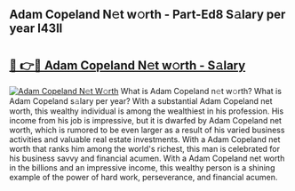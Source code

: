 ## Adam Copeland N𝚎t w𝚘rth - Part-Ed8 S𝚊lary per year l43ll

# <h2><a href="http://gc1cwaf.nevu.top/?p=Adam+Copeland">🔗 👉🔴 Adam Copeland N𝚎t w𝚘rth - S𝚊lary</a></h2>

[![Adam Copeland N𝚎t W𝚘rth](https://i.imgur.com/Oavwk0R.jpeg)](http://gc1cwaf.nevu.top/?p=Adam+Copeland)
What is Adam Copeland n𝚎t w𝚘rth? What is Adam Copeland s𝚊lary per year?
With a substantial Adam Copeland net worth, this wealthy individual is among the wealthiest in his profession. His income from his job is impressive, but it is dwarfed by Adam Copeland net worth, which is rumored to be even larger as a result of his varied business activities and valuable real estate investments. With a Adam Copeland net worth that ranks him among the world's richest, this man is celebrated for his business savvy and financial acumen. With a Adam Copeland net worth in the billions and an impressive income, this wealthy person is a shining example of the power of hard work, perseverance, and financial acumen.
